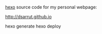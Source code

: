 
[hexo](https://hexo.io) source code for my personal webpage:

http://dsarrut.github.io

hexo generate
hexo deploy

